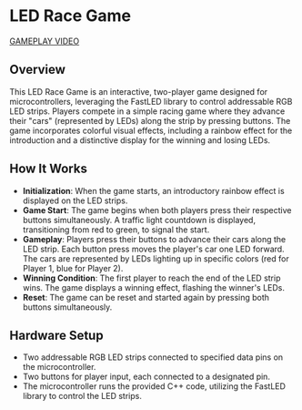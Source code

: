# LED Race Game

[GAMEPLAY VIDEO](https://www.youtube.com/shorts/HLi5Bn_9Hs8)


## Overview
This LED Race Game is an interactive, two-player game designed for microcontrollers, leveraging the FastLED library to control addressable RGB LED strips. Players compete in a simple racing game where they advance their "cars" (represented by LEDs) along the strip by pressing buttons. The game incorporates colorful visual effects, including a rainbow effect for the introduction and a distinctive display for the winning and losing LEDs.

## How It Works
- **Initialization**: When the game starts, an introductory rainbow effect is displayed on the LED strips.
- **Game Start**: The game begins when both players press their respective buttons simultaneously. A traffic light countdown is displayed, transitioning from red to green, to signal the start.
- **Gameplay**: Players press their buttons to advance their cars along the LED strip. Each button press moves the player's car one LED forward. The cars are represented by LEDs lighting up in specific colors (red for Player 1, blue for Player 2).
- **Winning Condition**: The first player to reach the end of the LED strip wins. The game displays a winning effect, flashing the winner's LEDs.
- **Reset**: The game can be reset and started again by pressing both buttons simultaneously.

## Hardware Setup
- Two addressable RGB LED strips connected to specified data pins on the microcontroller.
- Two buttons for player input, each connected to a designated pin.
- The microcontroller runs the provided C++ code, utilizing the FastLED library to control the LED strips.

